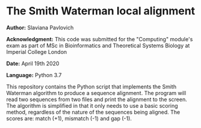 # The Smith Waterman local alignment

**Author:** Slaviana Pavlovich


**Acknowledgment:** This code was submitted for the "Computing" module's exam as part of MSc in Bioinformatics and Theoretical Systems Biology at Imperial College London


**Date:** April 19th 2020


**Language:** Python 3.7

This repository contains the Python script that implements the Smith Waterman algorithm to produce a sequence alignment. The program will read two sequences from two files and print the alignment to the screen. The algorithm is simplified in that it only needs to use a basic scoring method, regardless of the nature of the sequences being aligned. The scores are: match (+1), mismatch (-1) and gap (-1).
